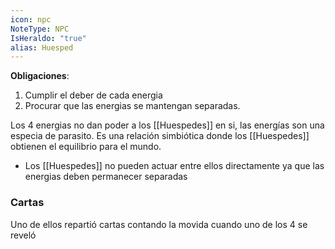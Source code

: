 ```yaml
---
icon: npc
NoteType: NPC
IsHeraldo: "true"
alias: Huesped
---
```


**Obligaciones**: 
1. Cumplir el deber de cada energia 
2. Procurar que las energias se mantengan separadas.

Los 4 energias no dan poder a los [[Huespedes]]  en si, las energías son una especia de parasito.
Es una relación simbiótica donde los [[Huespedes]] obtienen el equilibrio para el mundo.


- Los [[Huespedes]] no pueden actuar entre ellos directamente ya que las energias deben permanecer separadas

### Cartas
Uno de ellos repartió cartas contando la movida cuando uno de los 4 se reveló